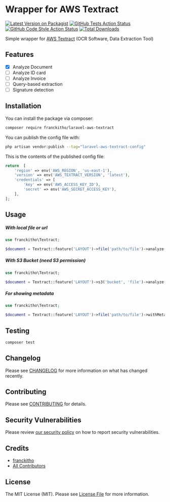 # Wrapper for AWS Textract

[![Latest Version on Packagist](https://img.shields.io/packagist/v/franckitho/laravel-aws-textract.svg?style=flat-square)](https://packagist.org/packages/franckitho/laravel-aws-textract)
[![GitHub Tests Action Status](https://img.shields.io/github/actions/workflow/status/franckitho/laravel-aws-textract/run-tests.yml?branch=main&label=tests&style=flat-square)](https://github.com/franckitho/laravel-aws-textract/actions?query=workflow%3Arun-tests+branch%3Amain)
[![GitHub Code Style Action Status](https://img.shields.io/github/actions/workflow/status/franckitho/laravel-aws-textract/fix-php-code-style-issues.yml?branch=main&label=code%20style&style=flat-square)](https://github.com/franckitho/laravel-aws-textract/actions?query=workflow%3A"Fix+PHP+code+style+issues"+branch%3Amain)
[![Total Downloads](https://img.shields.io/packagist/dt/franckitho/laravel-aws-textract.svg?style=flat-square)](https://packagist.org/packages/franckitho/laravel-aws-textract)

Simple wrapper for [AWS Textract](https://aws.amazon.com/fr/textract/) (OCR Software, Data Extraction Tool) 

## Features
- [x] Analyze Document
- [ ] Analyze ID card
- [ ] Analyze Invoice
- [ ] Query-based extraction
- [ ] Signature detection  

## Installation

You can install the package via composer:

```bash
composer require franckitho/laravel-aws-textract
```

You can publish the config file with:

```bash
php artisan vendor:publish --tag="laravel-aws-textract-config"
```

This is the contents of the published config file:

```php
return  [
    'region' => env('AWS_REGION', 'us-east-1'),
    'version' => env('AWS_TEXTRACT_VERSION', 'latest'),
    'credentials' => [
        'key' => env('AWS_ACCESS_KEY_ID'),
        'secret' => env('AWS_SECRET_ACCESS_KEY'),
    ],
];
```

## Usage

##### With local file or url
```php
use franckitho\Textract;

$document = Textract::feature('LAYOUT')->file('path/to/file')->analyze();
```

##### With S3 Bucket (need S3 permission)
```php
use franckitho\Textract;

$document = Textract::feature('LAYOUT')->s3('bucket', 'file')->analyze();
```

##### For showing metadata
```php
use franckitho\Textract;

$document = Textract::feature('LAYOUT')->file('path/to/file')->withMetaData()->analyze();
```

## Testing

```bash
composer test
```

## Changelog

Please see [CHANGELOG](CHANGELOG.md) for more information on what has changed recently.

## Contributing

Please see [CONTRIBUTING](CONTRIBUTING.md) for details.

## Security Vulnerabilities

Please review [our security policy](../../security/policy) on how to report security vulnerabilities.

## Credits

- [franckitho](https://github.com/franckitho)
- [All Contributors](../../contributors)

## License

The MIT License (MIT). Please see [License File](LICENSE.md) for more information.
